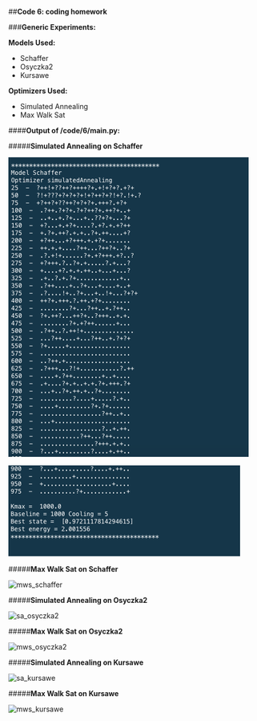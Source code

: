 ##**Code 6: coding homework**

###**Generic Experiments:**

**Models Used:**
* Schaffer
* Osyczka2 
* Kursawe

**Optimizers Used:**
* Simulated Annealing
* Max Walk Sat

####**Output of /code/6/main.py:**

#####**Simulated Annealing on Schaffer**

![sa_schaffer_1](imgs/sa_schaffer_1.png)

![sa_schaffer_2](imgs/sa_schaffer_2.png)

#####**Max Walk Sat on Schaffer**

![mws_schaffer](imgs/sa_schaffer.png)

#####**Simulated Annealing on Osyczka2**

![sa_osyczka2](imgs/sa_schaffer.png)

#####**Max Walk Sat on Osyczka2**

![mws_osyczka2](imgs/sa_schaffer.png)

#####**Simulated Annealing on Kursawe**

![sa_kursawe](imgs/sa_schaffer.png)

#####**Max Walk Sat on Kursawe**

![mws_kursawe](imgs/sa_schaffer.png)


